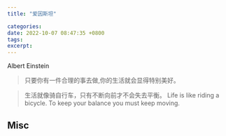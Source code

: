 ```yaml
---
title: "爱因斯坦"

categories: 
date: 2022-10-07 08:47:35 +0800
tags: 
excerpt: 
---
```


Albert Einstein

>只要你有一件合理的事去做,你的生活就会显得特别美好。


>生活就像骑自行车，只有不断向前才不会失去平衡。
>Life is like riding a bicycle. To keep your balance you must keep moving.




## Misc




